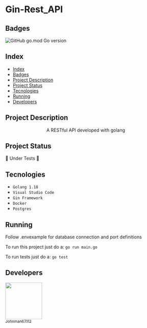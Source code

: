 # Gin-Rest_API

## Badges

![GitHub go.mod Go version](https://img.shields.io/github/go-mod/go-version/Johnman67112/gin-rest-api)

## Index 

* [Index](#index)
* [Badges](#badges)
* [Project Description](#project-description)
* [Project Status](#project-status)
* [Tecnologies](#tecnologies)
* [Running](#running)
* [Developers](#developers)

## Project Description

<p align="center">A RESTful API developed with golang</p>

## Project Status

:construction: Under Tests :construction:

## Tecnologies

- ``Golang 1.18``
- ``Visual Studio Code``
- ``Gin Framework``
- ``Docker``
- ``Postgres``

## Running

Follow .envexample for database connection and port definitions

To run this project just do a:
`go run main.go`

To run tests just do a:
`go test`

## Developers

[<img src="https://avatars.githubusercontent.com/Johnman67112" width=115><br><sub>Johnman67112</sub>](https://github.com/Johnman67112)